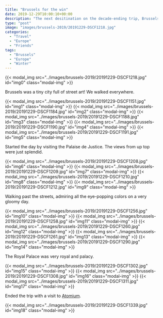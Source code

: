 ```yaml
---
title: "Brussels for the win"
date: 2019-12-29T10:00:10+00:00
description: "The next desitination on the decade-ending trip, Brussels."
type: "post"
image: "images/brussels-2019/20191229-DSCF1218.jpg"
categories: 
  - "Travel"
  - "Europe"
  - "Friends"
tags:
  - "Brussels"
  - "Europe"
  - "Winter"
---
```


{{< modal_img src="../images/brussels-2019/20191229-DSCF1218.jpg" id="img0" class="modal-img" >}}

Brussels was a tiny city full of street art! We walked everywhere.

{{< modal_img src="../images/brussels-2019/20191229-DSCF1151.jpg" id="img1" class="modal-img" >}}
{{< modal_img src="../images/brussels-2019/20191229-DSCF1184.jpg" id="img2" class="modal-img" >}}
{{< modal_img src="../images/brussels-2019/20191229-DSCF1188.jpg" id="img3" class="modal-img" >}}
{{< modal_img src="../images/brussels-2019/20191229-DSCF1190.jpg" id="img4" class="modal-img" >}}
{{< modal_img src="../images/brussels-2019/20191229-DSCF1191.jpg" id="img5" class="modal-img" >}}

<!-- ![](../images/brussels-2019/20191229-DSCF1151.jpg) -->
<!-- ![](../images/brussels-2019/20191229-DSCF1184.jpg) -->
<!-- ![](../images/brussels-2019/20191229-DSCF1188.jpg)
![](../images/brussels-2019/20191229-DSCF1190.jpg)
![](../images/brussels-2019/20191229-DSCF1191.jpg) -->

Started the day by visiting the Palaise de Justice. The views from up top were just splendid.

{{< modal_img src="../images/brussels-2019/20191229-DSCF1208.jpg" id="img6" class="modal-img" >}}
{{< modal_img src="../images/brussels-2019/20191229-DSCF1209.jpg" id="img7" class="modal-img" >}}
{{< modal_img src="../images/brussels-2019/20191229-DSCF1210.jpg" id="img8" class="modal-img" >}}
{{< modal_img src="../images/brussels-2019/20191229-DSCF1212.jpg" id="img9" class="modal-img" >}}

<!-- ![](../images/brussels-2019/20191229-DSCF1208.jpg)
![](../images/brussels-2019/20191229-DSCF1209.jpg)
![](../images/brussels-2019/20191229-DSCF1210.jpg)
![](../images/brussels-2019/20191229-DSCF1212.jpg) -->

Walking past the streets, admiring all the eye-popping colors on a very gloomy day.

{{< modal_img src="../images/brussels-2019/20191229-DSCF1256.jpg" id="img10" class="modal-img" >}}
{{< modal_img src="../images/brussels-2019/20191229-DSCF1258.jpg" id="img11" class="modal-img" >}}
{{< modal_img src="../images/brussels-2019/20191229-DSCF1260.jpg" id="img12" class="modal-img" >}}
{{< modal_img src="../images/brussels-2019/20191229-DSCF1261.jpg" id="img13" class="modal-img" >}}
{{< modal_img src="../images/brussels-2019/20191229-DSCF1290.jpg" id="img14" class="modal-img" >}}

<!-- ![](../images/brussels-2019/20191229-DSCF1256.jpg)
![](../images/brussels-2019/20191229-DSCF1258.jpg)
![](../images/brussels-2019/20191229-DSCF1260.jpg)
![](../images/brussels-2019/20191229-DSCF1261.jpg)
![](../images/brussels-2019/20191229-DSCF1290.jpg) -->

The Royal Palace was very royal and palacy.

{{< modal_img src="../images/brussels-2019/20191229-DSCF1302.jpg" id="img15" class="modal-img" >}}
{{< modal_img src="../images/brussels-2019/20191229-DSCF1308.jpg" id="img16" class="modal-img" >}}
{{< modal_img src="../images/brussels-2019/20191229-DSCF1311.jpg" id="img17" class="modal-img" >}}

<!-- ![](../images/brussels-2019/20191229-DSCF1302.jpg)
![](../images/brussels-2019/20191229-DSCF1308.jpg)
![](../images/brussels-2019/20191229-DSCF1311.jpg) -->

Ended the trip with a visit to [Atomium](https://atomium.be).

{{< modal_img src="../images/brussels-2019/20191229-DSCF1339.jpg" id="img18" class="modal-img" >}}

<!-- ![](../images/brussels-2019/20191229-DSCF1339.jpg) -->
